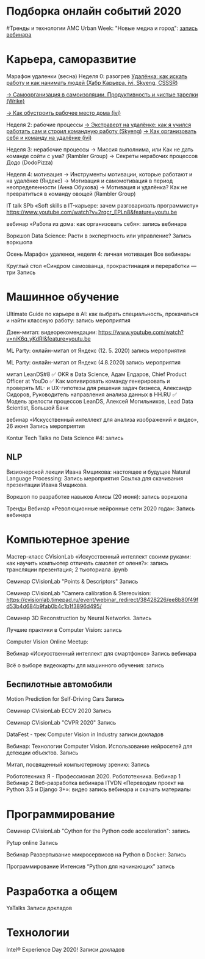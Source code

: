 # Подборка онлайн событий 2020
#Тренды и технологии
AMC Urban Week: "Новые медиа и город": [запись вебинара](https://www.facebook.com/acmoscow/videos/3587380021295782/)

# Карьера, саморазвитие
Марафон удаленки (весна)
Неделя 0: разогрев
[Удалёнка: как искать работу и как нанимать людей (Хабр Карьера, ivi, Skyeng, CSSSR)](https://www.youtube.com/watch?v=8rRr4j7hLhM&feature=youtu.be&utm_source=%D0%9F%D0%BE%D0%B4%D0%BF%D0%B8%D1%81%D1%87%D0%B8%D0%BA%D0%B8+%D0%BC%D0%B0%D1%80%D0%B0%D1%84%D0%BE%D0%BD%D0%B0+%D1%83%D0%B4%D0%B0%D0%BB%D1%91%D0%BD%D0%BA%D0%B8&utm_campaign=f084ac0eb6-EMAIL_CAMPAIGN_2020_04_17_12_52_COPY_01&utm_medium=email&utm_term=0_9cd59281eb-f084ac0eb6-107902921)

[→ Самоорганизация в самоизоляции. Продуктивность и чистые тарелки (Wrike)](https://tmtm.us12.list-manage.com/track/click?u=c9293ae583d40d34d5a2a8353&id=a762645ec6&e=02a534c416)

[→ Как обустроить рабочее место дома (ivi)](https://tmtm.us12.list-manage.com/track/click?u=c9293ae583d40d34d5a2a8353&id=7fb732940e&e=02a534c416)

Неделя 2: рабочие процессы
[→ Экстраверт на удалёнке: как я учился работать сам и строил командную работу (Skyeng)](https://tmtm.us12.list-manage.com/track/click?u=c9293ae583d40d34d5a2a8353&id=4b18a3a9e8&e=02a534c416)
[→ Как организовать себя и команду на удалёнке (ivi)](https://tmtm.us12.list-manage.com/track/click?u=c9293ae583d40d34d5a2a8353&id=89589499ef&e=02a534c416)

Неделя 3: нерабочие процессы
→ Миссия выполнима, или Как не дать команде сойти с ума? (Rambler Group)
→ Секреты нерабочих процессов Додо (DodoPizza)

Неделя 4: мотивация
→ Инструменты мотивации, которые работают и на удалёнке (Яндекс)
→ Мотивация и самомотивация в период неопределенности (Анна Обухова)
→ Мотивация и удалёнка? Как не превратиться в команду овощей (Rambler Group)


IT talk SPb «Soft skills в IT-карьере: зачем разговаривать программисту»
https://www.youtube.com/watch?v=2rqcr_EPLn8&feature=youtu.be

вебинар «Работа из дома: как организовать себя»: 
запись вебинара


Воркшоп Data Science: Расти в экспертность или управление?
Запись воркшопа

Осень
Марафон удаленки, неделя 4: личная мотивация
Все вебинары

Круглый стол «Синдром самозванца, прокрастинация и переработки — три
Запись

# Машинное обучение
Ultimate Guide по карьере в AI: как выбрать специальность, прокачаться и найти классную работу: запись мероприятия

Дзен-митап: видеорекомендации:
https://www.youtube.com/watch?v=niK6q_yKdRI&feature=youtu.be

ML Party: онлайн-митап от Яндекс (12. 5. 2020)
запись мероприятия

ML Party: онлайн-митап от Яндекс (4.8.2020)
запись мероприятия

митап LeanDS#8
✅ OKR в Data Science, Адам Елдаров, Chief Product Officer at YouDo
✅ Как мотивировать команду генерировать и проверять ML- и UX-гипотезы для решения задач бизнеса, Александр Сидоров, Руководитель направления анализа данных в HH.RU
✅ Модель зрелости процессов LeanDS, Алексей Могильников, Lead Data Scientist, Большой Банк

вебинар «Искусственный интеллект для анализа изображений и видео», 26 июня
Запись мероприятия


Kontur Tech Talks по Data Science #4: запись


## NLP
Визионерской лекции Ивана Ямщикова: настоящее и будущее Natural Language Processing:
Запись мероприятия
Ссылка для скачивания презентации Ивана Ямщикова​.

Воркшоп по разработке навыков Алисы (20 июня):
запись воркшопа

Тренды
Вебинар «Революционные нейронные сети 2020 года»:
Запись вебинара

# Компьютерное зрение
Мастер-класс CVisionLab «Искусственный интеллект своими руками: как научить компьютер отличать самолет от оленя?»: 
 запись трансляции
презентация;
2 тьюториала .ipynb

Семинар CVisionLab "Points & Descriptors"
Запись

Семинар CVisionLab "Camera calibration & Stereovision: https://cvisionlab.timepad.ru/event/webinar_redirect/38428226/ee8b80f49fd53b4d684b9fab0b4c1b1f3896d495/

Семинар 3D Reconstruction by Neural Networks.
Запись

Лучшие практики в Computer Vision: запись

Computer Vision Online Meetup: 


Вебинар «Искусственный интеллект для смартфонов»
Запись вебинара

Всё о выборе видеокарты для машинного обучения: запись

## Беспилотные автомобили
Motion Prediction for Self-Driving Cars
Запись


Семинар CVisionLab  ECCV 2020
Запись

Семинар CVisionLab "CVPR 2020"
Запись

DataFest - трек Computer Vision in Industry
записи докладов

Вебинар: Технологии Computer Vision. Использование нейросетей для детекции объектов.
Запись

Митап, посвященный компьютерному зрению:
Запись

Робототехника
Я - Профессионал 2020. Робототехника.
Вебинар 1
Вебинар 2
Веб-разработка
вебинара ITVDN «Переводим проект на Python 3.5 и Django 3+»: 
видео запись вебинара и скачать материалы

# Программирование
Семинар CVisionLab "Cython for the Python code acceleration": запись

Pytup online
Запись 

Вебинар Развертывание микросервисов на Python в Docker:
Запись


Программирование
Интенсив “Python для начинающих” запись

# Разработка а общем
YaTalks
Записи докладов

# Технологии
Intel® Experience Day 2020!
Записи докладов
